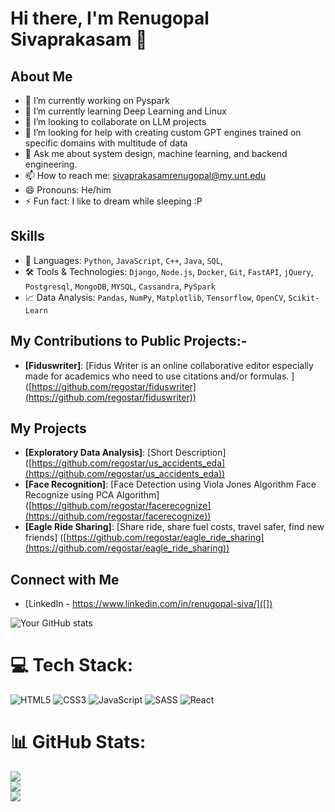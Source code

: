 # Hi there, I'm Renugopal Sivaprakasam 👋

## About Me
- 🔭 I’m currently working on Pyspark
- 🌱 I’m currently learning Deep Learning and Linux
- 👯 I’m looking to collaborate on LLM projects
- 🤔 I’m looking for help with creating custom GPT engines trained on specific domains with multitude of data
- 💬 Ask me about system design, machine learning, and backend engineering.
- 📫 How to reach me: sivaprakasamrenugopal@my.unt.edu
- 😄 Pronouns: He/him
- ⚡ Fun fact: I like to dream while sleeping :P

## Skills
- 🚀 Languages: `Python`, `JavaScript`, `C++`, `Java`, `SQL`,
- 🛠️ Tools & Technologies: `Django`, `Node.js`, `Docker`, `Git`, `FastAPI`, `jQuery`, `Postgresql`, `MongoDB`, `MYSQL`, `Cassandra`, `PySpark`
- 📈 Data Analysis: `Pandas`, `NumPy`, `Matplotlib`, `Tensorflow`, `OpenCV`, `Scikit-Learn`


## My Contributions to Public Projects:-
- **[Fiduswriter]**: [Fidus Writer is an online collaborative editor especially made for academics who need to use citations and/or formulas. ] ([https://github.com/regostar/fiduswriter](https://github.com/regostar/fiduswriter))


## My Projects
- **[Exploratory Data Analysis]**: [Short Description] ([https://github.com/regostar/us_accidents_eda](https://github.com/regostar/us_accidents_eda))
- **[Face Recognition]**: [Face Detection using Viola Jones Algorithm Face Recognize using PCA Algorithm] ([https://github.com/regostar/facerecognize](https://github.com/regostar/facerecognize))
- **[Eagle Ride Sharing]**: [Share ride, share fuel costs, travel safer, find new friends] ([https://github.com/regostar/eagle_ride_sharing](https://github.com/regostar/eagle_ride_sharing))

## Connect with Me
- [LinkedIn - https://www.linkedin.com/in/renugopal-siva/]([])


![Your GitHub stats](https://github-readme-stats.vercel.app/api?username=regostar&show_icons=true)

# 💻 Tech Stack:
![HTML5](https://img.shields.io/badge/html5-%23E34F26.svg?style=for-the-badge&logo=html5&logoColor=white) ![CSS3](https://img.shields.io/badge/css3-%231572B6.svg?style=for-the-badge&logo=css3&logoColor=white) ![JavaScript](https://img.shields.io/badge/javascript-%23323330.svg?style=for-the-badge&logo=javascript&logoColor=%23F7DF1E) ![SASS](https://img.shields.io/badge/SASS-hotpink.svg?style=for-the-badge&logo=SASS&logoColor=white) ![React](https://img.shields.io/badge/react-%2320232a.svg?style=for-the-badge&logo=react&logoColor=%2361DAFB)
# 📊 GitHub Stats:
![](https://github-readme-stats.vercel.app/api?username=regostar&theme=dark&hide_border=false&include_all_commits=false&count_private=false)<br/>
![](https://github-readme-streak-stats.herokuapp.com/?user=regostar&theme=dark&hide_border=false)<br/>
![](https://github-readme-stats.vercel.app/api/top-langs/?username=regostar&theme=dark&hide_border=false&include_all_commits=false&count_private=false&layout=compact)


